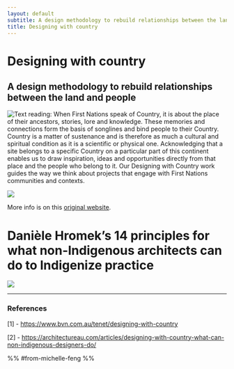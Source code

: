 ```yaml
---
layout: default
subtitle: A design methodology to rebuild relationships between the land and people
title: Designing with country
---
```

# Designing with country
## A design methodology to rebuild relationships between the land and people

![Text reading: When First Nations speak of Country, it is about the place of their ancestors, stories, lore and knowledge. These memories and connections form the basis of songlines and bind people to their Country. Country is a matter of sustenance and is therefore as much a cultural and spiritual condition as it is a scientific or physical one. Acknowledging that a site belongs to a specific Country on a particular part of this continent enables us to draw inspiration, ideas and opportunities directly from that place and the people who belong to it. Our Designing with Country work guides the way we think about projects that engage with First Nations communities and contexts.](media/cleanshot_2024-10-22-at-21-32-20@2x.png)

![](media/cleanshot_2024-10-22-at-21-33-44@2x.png)

More info is on this [original website](https://www.bvn.com.au/tenet/designing-with-country).
# Danièle Hromek’s 14 principles for what non-Indigenous architects can do to Indigenize practice

![](media/cleanshot_2024-02-12-at-08-43-59.png)

_________
### References
[1] - https://www.bvn.com.au/tenet/designing-with-country

[2] - https://architectureau.com/articles/designing-with-country-what-can-non-indigenous-designers-do/

%% #from-michelle-feng %%

